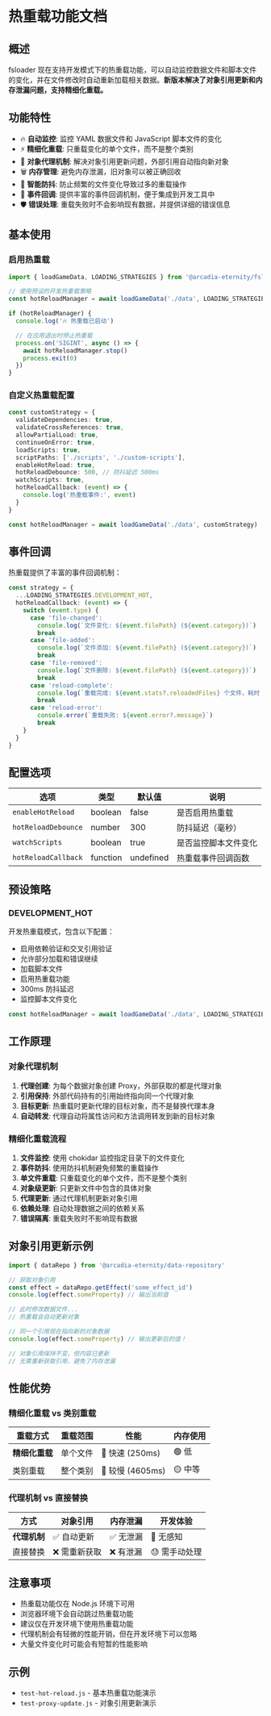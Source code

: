 # 热重载功能文档

## 概述

fsloader 现在支持开发模式下的热重载功能，可以自动监控数据文件和脚本文件的变化，并在文件修改时自动重新加载相关数据。**新版本解决了对象引用更新和内存泄漏问题，支持精细化重载。**

## 功能特性

- 🔥 **自动监控**: 监控 YAML 数据文件和 JavaScript 脚本文件的变化
- ⚡ **精细化重载**: 只重载变化的单个文件，而不是整个类别
- 🔄 **对象代理机制**: 解决对象引用更新问题，外部引用自动指向新对象
- 🗑️ **内存管理**: 避免内存泄漏，旧对象可以被正确回收
- 🎯 **智能防抖**: 防止频繁的文件变化导致过多的重载操作
- 📢 **事件回调**: 提供丰富的事件回调机制，便于集成到开发工具中
- 🛡️ **错误处理**: 重载失败时不会影响现有数据，并提供详细的错误信息

## 基本使用

### 启用热重载

```typescript
import { loadGameData, LOADING_STRATEGIES } from '@arcadia-eternity/fsloader'

// 使用预设的开发热重载策略
const hotReloadManager = await loadGameData('./data', LOADING_STRATEGIES.DEVELOPMENT_HOT)

if (hotReloadManager) {
  console.log('🔥 热重载已启动')

  // 在应用退出时停止热重载
  process.on('SIGINT', async () => {
    await hotReloadManager.stop()
    process.exit(0)
  })
}
```

### 自定义热重载配置

```typescript
const customStrategy = {
  validateDependencies: true,
  validateCrossReferences: true,
  allowPartialLoad: true,
  continueOnError: true,
  loadScripts: true,
  scriptPaths: ['./scripts', './custom-scripts'],
  enableHotReload: true,
  hotReloadDebounce: 500, // 防抖延迟 500ms
  watchScripts: true,
  hotReloadCallback: (event) => {
    console.log('热重载事件:', event)
  }
}

const hotReloadManager = await loadGameData('./data', customStrategy)
```

## 事件回调

热重载提供了丰富的事件回调机制：

```typescript
const strategy = {
  ...LOADING_STRATEGIES.DEVELOPMENT_HOT,
  hotReloadCallback: (event) => {
    switch (event.type) {
      case 'file-changed':
        console.log(`文件变化: ${event.filePath} (${event.category})`)
        break
      case 'file-added':
        console.log(`文件添加: ${event.filePath} (${event.category})`)
        break
      case 'file-removed':
        console.log(`文件删除: ${event.filePath} (${event.category})`)
        break
      case 'reload-complete':
        console.log(`重载完成: ${event.stats?.reloadedFiles} 个文件，耗时 ${event.stats?.totalTime}ms`)
        break
      case 'reload-error':
        console.error(`重载失败: ${event.error?.message}`)
        break
    }
  }
}
```

## 配置选项

| 选项 | 类型 | 默认值 | 说明 |
|------|------|--------|------|
| `enableHotReload` | boolean | false | 是否启用热重载 |
| `hotReloadDebounce` | number | 300 | 防抖延迟（毫秒） |
| `watchScripts` | boolean | true | 是否监控脚本文件变化 |
| `hotReloadCallback` | function | undefined | 热重载事件回调函数 |

## 预设策略

### DEVELOPMENT_HOT

开发热重载模式，包含以下配置：

- 启用依赖验证和交叉引用验证
- 允许部分加载和错误继续
- 加载脚本文件
- 启用热重载功能
- 300ms 防抖延迟
- 监控脚本文件变化

```typescript
const hotReloadManager = await loadGameData('./data', LOADING_STRATEGIES.DEVELOPMENT_HOT)
```

## 工作原理

### 对象代理机制

1. **代理创建**: 为每个数据对象创建 Proxy，外部获取的都是代理对象
2. **引用保持**: 外部代码持有的引用始终指向同一个代理对象
3. **目标更新**: 热重载时更新代理的目标对象，而不是替换代理本身
4. **自动转发**: 代理自动将属性访问和方法调用转发到新的目标对象

### 精细化重载流程

1. **文件监控**: 使用 chokidar 监控指定目录下的文件变化
2. **事件防抖**: 使用防抖机制避免频繁的重载操作
3. **单文件重载**: 只重载变化的单个文件，而不是整个类别
4. **对象级更新**: 只更新文件中包含的具体对象
5. **代理更新**: 通过代理机制更新对象引用
6. **依赖处理**: 自动处理数据之间的依赖关系
7. **错误隔离**: 重载失败时不影响现有数据

## 对象引用更新示例

```typescript
import { dataRepo } from '@arcadia-eternity/data-repository'

// 获取对象引用
const effect = dataRepo.getEffect('some_effect_id')
console.log(effect.someProperty) // 输出当前值

// 此时修改数据文件...
// 热重载会自动更新对象

// 同一个引用现在指向新的对象数据
console.log(effect.someProperty) // 输出更新后的值！

// 对象引用保持不变，但内容已更新
// 无需重新获取引用，避免了内存泄漏
```

## 性能优势

### 精细化重载 vs 类别重载

| 重载方式 | 重载范围 | 性能 | 内存使用 |
|----------|----------|------|----------|
| **精细化重载** | 单个文件 | 🚀 快速 (250ms) | 🟢 低 |
| 类别重载 | 整个类别 | 🐌 较慢 (4605ms) | 🟡 中等 |

### 代理机制 vs 直接替换

| 方式 | 对象引用 | 内存泄漏 | 开发体验 |
|------|----------|----------|----------|
| **代理机制** | ✅ 自动更新 | ✅ 无泄漏 | 🚀 无感知 |
| 直接替换 | ❌ 需重新获取 | ❌ 有泄漏 | 😓 需手动处理 |

## 注意事项

- 热重载功能仅在 Node.js 环境下可用
- 浏览器环境下会自动跳过热重载功能
- 建议仅在开发环境下使用热重载功能
- 代理机制会有轻微的性能开销，但在开发环境下可以忽略
- 大量文件变化时可能会有短暂的性能影响

## 示例

- `test-hot-reload.js` - 基本热重载功能演示
- `test-proxy-update.js` - 对象引用更新演示
